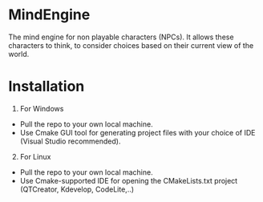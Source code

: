 # MindEngine
The mind engine for non playable characters (NPCs). It allows these characters to think, to consider choices based on their current view of the world.

# Installation
1. For Windows
- Pull the repo to your own local machine.
- Use Cmake GUI tool for generating project files with your choice of IDE (Visual Studio recommended).

2. For Linux
- Pull the repo to your own local machine.
- Use Cmake-supported IDE for opening the CMakeLists.txt project (QTCreator, Kdevelop, CodeLite,..)
